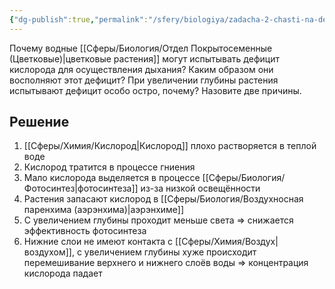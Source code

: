 ```yaml
---
{"dg-publish":true,"permalink":"/sfery/biologiya/zadacha-2-chasti-na-deficzit-kisloroda-u-vodnyh-rastenij/","tags":["Экология"]}
---
```


Почему водные [[Сферы/Биология/Отдел Покрытосеменные (Цветковые)\|цветковые растения]] могут испытывать дефицит кислорода для осуществления дыхания? Каким образом они восполняют этот дефицит? При увеличении глубины растения испытывают дефицит особо остро, почему? Назовите две причины.
## Решение 
1. [[Сферы/Химия/Кислород\|Кислород]] плохо растворяется в теплой воде
2. Кислород тратится в процессе гниения 
3. Мало кислорода выделяется в процессе [[Сферы/Биология/Фотосинтез\|фотосинтеза]] из-за низкой освещённости 
4. Растения запасают кислород в [[Сферы/Биология/Воздухносная паренхима (аэрэнхима)\|аэрэнхиме]]
5. С увеличением глубины проходит меньше света => снижается эффективность фотосинтеза 
6. Нижние слои не имеют контакта с [[Сферы/Химия/Воздух\|воздухом]], с увеличением глубины хуже происходит перемешивание верхнего и нижнего слоёв воды => концентрация кислорода падает 